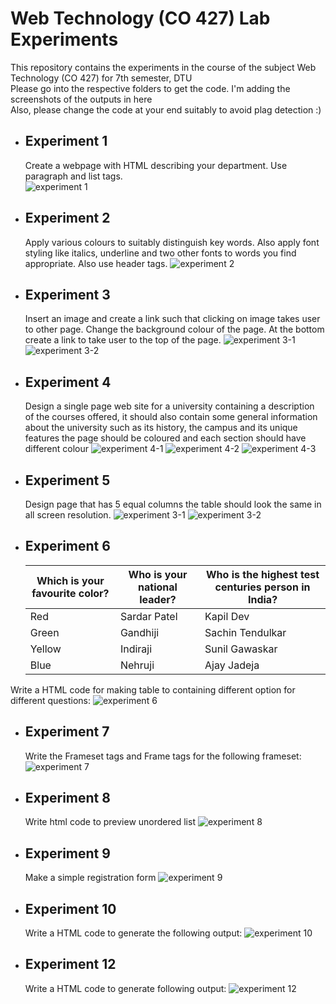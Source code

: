 # Web Technology (CO 427) Lab Experiments
This repository contains the experiments in the course of the subject Web Technology (CO 427) for 7th semester, DTU  
Please go into the respective folders to get the code. I'm adding the screenshots of the outputs in here  
Also, please change the code at your end suitably to avoid plag detection :)
- ## Experiment 1
    Create a webpage with HTML describing your department. Use paragraph and list tags.  
    ![experiment 1](./screenshots/exp1.png)
- ## Experiment 2
    Apply various colours to suitably distinguish key words. Also apply font styling like italics, underline and two other fonts to words you find appropriate. Also use header tags.
    ![experiment 2](./screenshots/exp2.png)
- ## Experiment 3
    Insert an image and create a link such that clicking on image takes user to other page. Change the background colour of the page. At the bottom create a link to take user to the top of the page.
    ![experiment 3-1](./screenshots/exp31.png)
    ![experiment 3-2](./screenshots/exp32.png)
- ## Experiment 4
    Design a single page web site for a university containing a description of the courses offered, it should also contain some general information about the university such as its history, the campus and its unique features the page should be coloured and each section should have different colour
    ![experiment 4-1](./screenshots/exp41.png)
    ![experiment 4-2](./screenshots/exp42.png)
    ![experiment 4-3](./screenshots/exp43.png)
- ## Experiment 5
    Design page that has 5 equal columns the table should look the same in all screen resolution.
    ![experiment 3-1](./screenshots/exp51.png)
    ![experiment 3-2](./screenshots/exp52.png)
- ## Experiment 6
    | Which is your favourite color? | Who is your national leader? | Who is the highest test centuries person in India? |
    | -------------------------------|------------------------------|----------------------------------------------------|
    |Red|Sardar Patel|Kapil Dev|
    |Green|Gandhiji|Sachin Tendulkar|
    |Yellow|Indiraji|Sunil Gawaskar|
    |Blue|Nehruji|Ajay Jadeja|

Write a HTML code for making table to containing different option for different questions:
![experiment 6](./screenshots/exp6.png)

- ## Experiment 7
    Write the Frameset tags and Frame tags for the following frameset:
    ![experiment 7](./screenshots/exp7.png)

- ## Experiment 8
    Write html code to preview unordered list
    ![experiment 8](./screenshots/exp8.png)

- ## Experiment 9
    Make a simple registration form
    ![experiment 9](./screenshots/exp9.png)

- ## Experiment 10
    Write a HTML code to generate the following output:
    ![experiment 10](./screenshots/exp10.png)
    
- ## Experiment 12
    Write a HTML code to generate following output:
    ![experiment 12](./screenshots/exp12.png)

    
